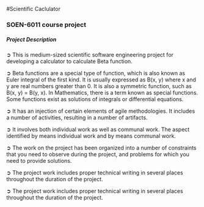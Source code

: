 #Scientific Caclulator
### SOEN-6011 course project


##### Project Description

➲ This is medium-sized scientific software engineering project for developing a calculator to calculate Beta function.

➲ Beta functions are a special type of function, which is also known as Euler integral of the first kind. It is usually expressed as B(x, y) where x and y are real numbers greater than 0. It is also a symmetric function, such as B(x, y) = B(y, x). In Mathematics, there is a term known as special functions. Some functions exist as solutions of integrals or differential equations.

➲ It has an injection of certain elements of agile methodologies. It includes a number of activities, resulting in a number of artifacts.

➲ It involves both individual work as well as communal work. The aspect identified by
means individual work and by means communal work.

➲ The work on the project has been organized into a number of constraints that you need to observe during the project, and problems for which you need to provide solutions.

➲ The project work includes proper technical writing in several places throughout the duration of the project.

➲ The project work includes proper technical writing in several places throughout the duration of the project.

